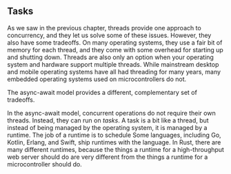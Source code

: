 ## Tasks

As we saw in the previous chapter, threads provide one approach to concurrency,
and they let us solve some of these issues. However, they also have some
tradeoffs. On many operating systems, they use a fair bit of memory for each
thread, and they come with some overhead for starting up and shutting down.
Threads are also only an option when your operating system and hardware support
multiple threads. While mainstream desktop and mobile operating systems have all
had threading for many years, many embedded operating systems used on
microcontrollers do not.

The async-await model provides a different, complementary set of tradeoffs.

In the async-await model, concurrent operations do not require their own
threads. Instead, they can run on *tasks*. A task is a bit like a thread, but
instead of being managed by the operating system, it is managed by a runtime.
The job of a runtime is to schedule Some languages, including Go, Kotlin,
Erlang, and Swift, ship runtimes with the language. In Rust, there are many
different runtimes, because the things a runtime for a high-throughput web
server should do are very different from the things a runtime for a
microcontroller should do.
